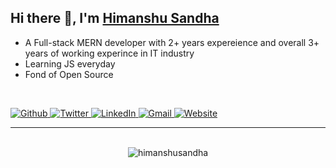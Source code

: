 ## Hi there 👋, I'm [Himanshu Sandha](https://himanshusandha.com)

- A Full-stack MERN developer with 2+ years expereience and overall 3+ years of working experince in IT industry
- Learning JS everyday
- Fond of Open Source

<br />

<p>
    <a href="https://github.com/himanshusandha" target="_blank">
        <img alt="Github" src="https://img.shields.io/badge/GitHub-%2312100E.svg?&style=for-the-badge&logo=Github&logoColor=white" />
    </a>
    <a href="https://twitter.com/himanshusandha" target="_blank">
        <img alt="Twitter" src="https://img.shields.io/badge/twitter-%231DA1F2.svg?&style=for-the-badge&logo=twitter&logoColor=white" />
    </a>
    <a href="https://www.linkedin.com/in/himanshu-sandha-839819154" target="_blank">
        <img alt="LinkedIn" src="https://img.shields.io/badge/linkedin-%230077B5.svg?&style=for-the-badge&logo=linkedin&logoColor=white" />
    </a>
    <a href="mailto:himanshujsandha@gmail.com" target="_blank">
        <img alt="Gmail" src="https://img.shields.io/badge/gmail-%23E4405F.svg?&style=for-the-badge&logo=gmail&logoColor=white" />
    </a>
    <a href="https://himanshusandha.com" target="_blank">
        <img alt="Website" src="https://img.shields.io/badge/website-%238f0b82?&style=for-the-badge&logo=curl&logoColor=white" />
    </a>
</p>

---
<br />

<center>
    <img src="https://github-readme-streak-stats.herokuapp.com?user=himanshusandha&theme=radical" alt="himanshusandha" />
</center>
